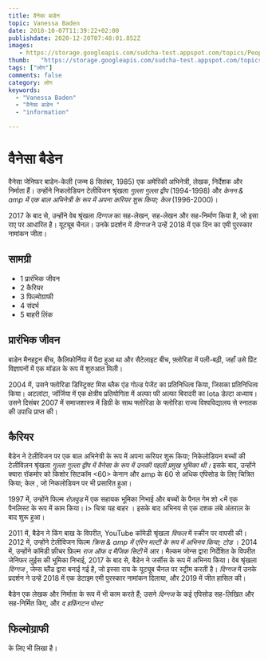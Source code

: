 ```yaml
---
title: वैनेसा बाडेन 
topic: Vanessa Baden
date: 2018-10-07T11:39:22+02:00
publishdate: 2020-12-20T07:48:01.852Z
images: 
   - https://storage.googleapis.com/sudcha-test.appspot.com/topics/People/vanessa_baden/1.jpeg
thumb:   "https://storage.googleapis.com/sudcha-test.appspot.com/topics/People/vanessa_baden/thumb.jpeg"
tags: ["लोग"]
comments: false
category: लोग
keywords: 
  - "Vanessa Baden"
  - "वैनेसा बाडेन "
  - "information"

---
```

<h1> वैनेसा बैडेन </h1> <p> </p> <p> वैनेसा जेनिफर बाडेन-केली (जन्म 8 सितंबर, 1985) एक अमेरिकी अभिनेत्री, लेखक, निर्देशक और निर्माता हैं। उन्होंने निकलोडियन टेलीविजन श्रृंखला <i> गुल्ला गुल्ला द्वीप </i> (1994-1998) और <i> केनन & amp में एक बाल अभिनेत्री के रूप में अपना करियर शुरू किया; केल </i> (1996-2000)। </p> <p> 2017 के बाद से, उन्होंने वेब श्रृंखला <i> दिग्गज </i> का सह-लेखन, सह-लेखन और सह-निर्माण किया है, जो इसा राए पर आधारित है। यूट्यूब चैनल। उनके प्रदर्शन में <i> दिग्गज </i> ने उन्हें 2018 में एक दिन का एमी पुरस्कार नामांकन जीता। </p> <h2> सामग्री </h2> <ul> <li> 1 प्रारंभिक जीवन </li> <li> 2 कैरियर </li> <li> 3 फिल्मोग्राफी </li> <li> 4 संदर्भ </li> <li> 5 बाहरी लिंक </li> </ul> <h2> प्रारंभिक जीवन </h2> <p> बाडेन मैनहट्टन बीच, कैलिफोर्निया में पैदा हुआ था और सैटेलाइट बीच, फ़्लोरिडा में पली-बढ़ी, जहाँ उसे प्रिंट विज्ञापनों में एक मॉडल के रूप में शुरुआत मिली। </p> <p> 2004 में, उसने फ्लोरिडा डिस्ट्रिक्ट मिस ब्लैक एंड गोल्ड पेजेंट का प्रतिनिधित्व किया, जिसका प्रतिनिधित्व किया। अटलांटा, जॉर्जिया में एक क्षेत्रीय प्रतियोगिता में अल्फा फी अल्फा बिरादरी का Iota डेल्टा अध्याय। उसने दिसंबर 2007 में समाजशास्त्र में डिग्री के साथ फ्लोरिडा के फ्लोरिडा राज्य विश्वविद्यालय से स्नातक की उपाधि प्राप्त की। </p> <h2> कैरियर </h2> <p> बैडेन ने टेलीविजन पर एक बाल अभिनेत्री के रूप में अपना करियर शुरू किया; निकेलोडियन बच्चों की टेलीविज़न श्रृंखला <i> गुल्ला गुल्ला द्वीप में वैनेसा के रूप में उनकी पहली प्रमुख भूमिका थी। </i> इसके बाद, उन्होंने क्यारा रॉकमोर को किशोर सिटकॉम <60> केनान और amp के 60 से अधिक एपिसोड के लिए चित्रित किया; केल </i>, जो निकलोडियन पर भी प्रसारित हुआ। </p> <p> 1997 में, उन्होंने फिल्म <i> रोज़वुड </i> में एक सहायक भूमिका निभाई और बच्चों के पैनल गेम शो <में एक पैनलिस्ट के रूप में काम किया। i> चित्रा यह बाहर </i>। इसके बाद अभिनय से एक दशक लंबे अंतराल के बाद शुरू हुआ। </p> <p> 2011 में, बैडेन ने किंग बाख के विपरीत, YouTube कॉमेडी श्रृंखला <i> विफल </i> में स्क्रीन पर वापसी की। 2012 में, उन्होंने टेलीविजन फिल्म <i> क्रिस & amp में एरिन मल्टी के रूप में अभिनय किया; टोड </i>। 2014 में, उन्होंने कॉमेडी फ़ीचर फ़िल्म <i> राज ऑफ द मैजिक सिटी </i> में आर। मैल्कम जोन्स द्वारा निर्देशित </i> के विपरीत जेनिफर लुईस की भूमिका निभाई, 2017 के बाद से, बैडेन ने जर्सीस के रूप में अभिनय किया। वेब श्रृंखला <i> दिग्गज </i>, जेम्स ब्लैंड द्वारा बनाई गई है, जो इस्सा राय के यूट्यूब चैनल पर स्ट्रीम करती है। <I> दिग्गज </i> में उनके प्रदर्शन ने उन्हें 2018 में एक डेटाइम एमी पुरस्कार नामांकन दिलाया, और 2019 में जीत हासिल की। ​​</p> <p> बैडेन एक लेखक और निर्माता के रूप में भी काम करते हैं; उसने <i> दिग्गज </i> के कई एपिसोड सह-लिखित और सह-निर्मित किए, और <i> द हफ़िंगटन पोस्ट </i> </p> <h2> फिल्मोग्राफी </h2> के लिए भी लिखा है। 